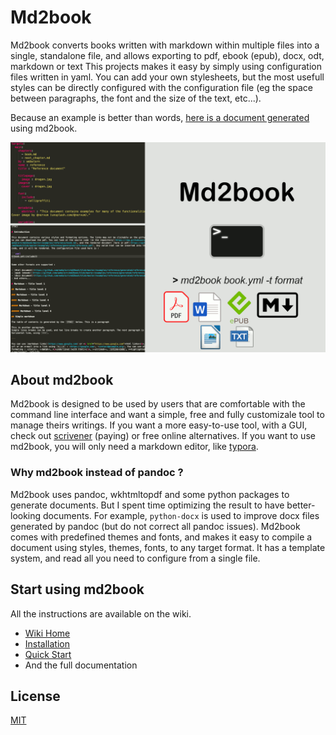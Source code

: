 # Md2book

Md2book converts books written with markdown within multiple files into a single, standalone file, and allows exporting to pdf, ebook (epub), docx, odt, markdown or text This projects makes it easy by simply using configuration files written in yaml. You can add your own stylesheets, but the most usefull styles can be directly configured with the configuration file (eg the space between paragraphs, the font and the size of the text, etc...).

Because an example is better than words, [here is a document generated](https://github.com/webalorn/md2book/blob/master/examples/reference/generated/reference.pdf) using md2book.

![](examples/images/presentation.gif)

## About md2book

Md2book is designed to be used by users that are comfortable with the command line interface and want a simple, free and fully customizale tool to manage theirs writings. If you want a more easy-to-use tool, with a GUI, check out [scrivener](https://www.literatureandlatte.com/scrivener/overview) (paying) or free online alternatives. If you want to use md2book, you will only need a markdown editor, like [typora](https://typora.io/).

### Why md2book instead of pandoc ?

Md2book uses pandoc, wkhtmltopdf and some python packages to generate documents. But I spent time optimizing the result to have better-looking documents. For example, `python-docx` is used to improve docx files generated by pandoc (but do not correct all pandoc issues). Md2book comes with predefined themes and fonts, and makes it easy to compile a document using styles, themes, fonts, to any target format. It has a template system, and read all you need to configure from a single file.

## Start using md2book

All the instructions are available on the wiki.

- [Wiki Home](https://github.com/webalorn/md2book/wiki)
- [Installation](https://github.com/webalorn/md2book/wiki/Install)
- [Quick Start](https://github.com/webalorn/md2book/wiki/Quick-start)
- And the full documentation

## License

[MIT](https://github.com/webalorn/md2book/blob/master/LICENSE)